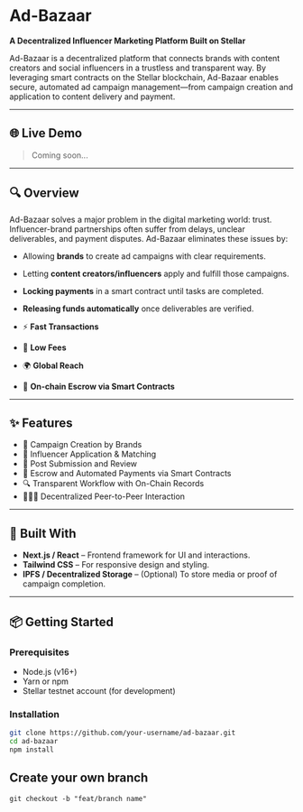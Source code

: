 # Ad-Bazaar

**A Decentralized Influencer Marketing Platform Built on Stellar**

Ad-Bazaar is a decentralized platform that connects brands with content creators and social influencers in a trustless and transparent way. By leveraging smart contracts on the Stellar blockchain, Ad-Bazaar enables secure, automated ad campaign management—from campaign creation and application to content delivery and payment.

---

## 🌐 Live Demo

> Coming soon...

---

## 🔍 Overview

Ad-Bazaar solves a major problem in the digital marketing world: trust. Influencer-brand partnerships often suffer from delays, unclear deliverables, and payment disputes. Ad-Bazaar eliminates these issues by:

- Allowing **brands** to create ad campaigns with clear requirements.
- Letting **content creators/influencers** apply and fulfill those campaigns.
- **Locking payments** in a  smart contract until tasks are completed.
- **Releasing funds automatically** once deliverables are verified.


- ⚡ **Fast Transactions**
- 💸 **Low Fees**
- 🌍 **Global Reach**
- 🔐 **On-chain Escrow via Smart Contracts**

---

## ✨ Features

- 📢 Campaign Creation by Brands
- 🙋 Influencer Application & Matching
- 🧾 Post Submission and Review
- 🔐 Escrow and Automated Payments via  Smart Contracts
- 🔍 Transparent Workflow with On-Chain Records
- 🧑‍🤝‍🧑 Decentralized Peer-to-Peer Interaction

---

## 🚀 Built With

- **Next.js / React** – Frontend framework for UI and interactions.
- **Tailwind CSS** – For responsive design and styling.
- **IPFS / Decentralized Storage** – (Optional) To store media or proof of campaign completion.

---

## 📦 Getting Started

### Prerequisites

- Node.js (v16+)
- Yarn or npm
- Stellar testnet account (for development)

### Installation

```bash
git clone https://github.com/your-username/ad-bazaar.git
cd ad-bazaar
npm install
```

## Create your own branch 

```
git checkout -b "feat/branch name"

```
